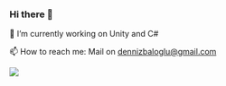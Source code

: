 ### Hi there 👋

<!--
**denizzbal/denizzbal** is a ✨ _special_ ✨ repository because its `README.md` (this file) appears on your GitHub profile.

Here are some ideas to get you started:

- 🔭 I’m currently working on Unity and C#
- 🌱 I’m currently learning ...
- 👯 I’m looking to collaborate on ...
- 🤔 I’m looking for help with ...
- 💬 Ask me about ...
- 📫 How to reach me: ...
- 😄 Pronouns: ...
- ⚡ Fun fact: ...
-->
🔭 I’m currently working on Unity and C#

📫 How to reach me: Mail on dennizbaloglu@gmail.com


<img src="https://github-readme-stats.vercel.app/api?username=denizzbal&&show_icons=true&title_color=ffffff&icon_color=bb2acf&text_color=daf7dc&bg_color=151515">
